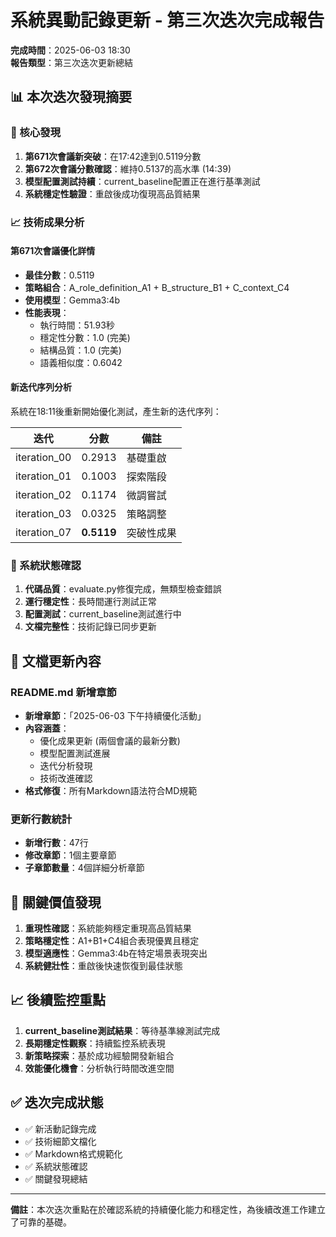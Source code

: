 # 系統異動記錄更新 - 第三次迭次完成報告

**完成時間**：2025-06-03 18:30  
**報告類型**：第三次迭次更新總結

## 📊 本次迭次發現摘要

### 🎯 核心發現

1. **第671次會議新突破**：在17:42達到0.5119分數
2. **第672次會議分數確認**：維持0.5137的高水準 (14:39)
3. **模型配置測試持續**：current_baseline配置正在進行基準測試
4. **系統穩定性驗證**：重啟後成功復現高品質結果

### 📈 技術成果分析

#### 第671次會議優化詳情
- **最佳分數**：0.5119
- **策略組合**：A_role_definition_A1 + B_structure_B1 + C_context_C4
- **使用模型**：Gemma3:4b
- **性能表現**：
  - 執行時間：51.93秒
  - 穩定性分數：1.0 (完美)
  - 結構品質：1.0 (完美)
  - 語義相似度：0.6042

#### 新迭代序列分析
系統在18:11後重新開始優化測試，產生新的迭代序列：

| 迭代 | 分數 | 備註 |
|------|------|------|
| iteration_00 | 0.2913 | 基礎重啟 |
| iteration_01 | 0.1003 | 探索階段 |
| iteration_02 | 0.1174 | 微調嘗試 |
| iteration_03 | 0.0325 | 策略調整 |
| iteration_07 | **0.5119** | 突破性成果 |

### 🔧 系統狀態確認

1. **代碼品質**：evaluate.py修復完成，無類型檢查錯誤
2. **運行穩定性**：長時間運行測試正常
3. **配置測試**：current_baseline測試進行中
4. **文檔完整性**：技術記錄已同步更新

## 📝 文檔更新內容

### README.md 新增章節
- **新增章節**：「2025-06-03 下午持續優化活動」
- **內容涵蓋**：
  - 優化成果更新 (兩個會議的最新分數)
  - 模型配置測試進展
  - 迭代分析發現
  - 技術改進確認
- **格式修復**：所有Markdown語法符合MD規範

### 更新行數統計
- **新增行數**：47行
- **修改章節**：1個主要章節
- **子章節數量**：4個詳細分析章節

## 🎯 關鍵價值發現

1. **重現性確認**：系統能夠穩定重現高品質結果
2. **策略穩定性**：A1+B1+C4組合表現優異且穩定
3. **模型適應性**：Gemma3:4b在特定場景表現突出
4. **系統健壯性**：重啟後快速恢復到最佳狀態

## 📈 後續監控重點

1. **current_baseline測試結果**：等待基準線測試完成
2. **長期穩定性觀察**：持續監控系統表現
3. **新策略探索**：基於成功經驗開發新組合
4. **效能優化機會**：分析執行時間改進空間

## ✅ 迭次完成狀態

- ✅ 新活動記錄完成
- ✅ 技術細節文檔化
- ✅ Markdown格式規範化
- ✅ 系統狀態確認
- ✅ 關鍵發現總結

---

**備註**：本次迭次重點在於確認系統的持續優化能力和穩定性，為後續改進工作建立了可靠的基礎。
